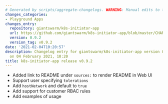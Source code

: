 ```yaml
---
# Generated by scripts/aggregate-changelogs. WARNING: Manual edits to this files will be overwritten.
changes_categories:
- Playground Apps
changes_entry:
  repository: giantswarm/k8s-initiator-app
  url: https://github.com/giantswarm/k8s-initiator-app/blob/master/CHANGELOG.md#092---2021-02-04
  version: 0.9.2
  version_tag: v0.9.2
date: '2021-02-04T10:20:57'
description: Changelog entry for giantswarm/k8s-initiator-app version 0.9.2, published
  on 04 February 2021, 10:20
title: k8s-initiator-app release v0.9.2
---
```


- Added link to README under `sources:` to render README in Web UI
- Support user specifying `tolerations`
- Add `hostNetwork` and default to `true`
- Add support for customer RBAC rules
- Add examples of usage
